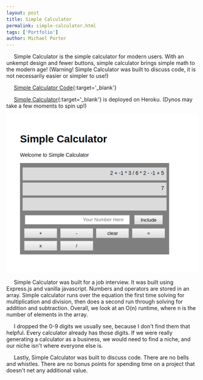 ```yaml
---
layout: post
title: Simple Calculator
permalink: simple-calculator.html
tags: ['Portfolio']
author: Michael Porter
---
```


&nbsp;&nbsp;&nbsp;&nbsp;&nbsp;Simple Calculator is the simple calculator for modern users. With an unkempt design and fewer buttons, simple calculator brings simple math to the modern age! (Warning! Simple Calculator was built to discuss code, it is not necessarily easier or simpler to use!)

&nbsp;&nbsp;&nbsp;&nbsp;&nbsp;[Simple Calculator Code](https://github.com/portermichael/calculator){:target='_blank'}

&nbsp;&nbsp;&nbsp;&nbsp;&nbsp;[Simple Calculator](https://simple-calculator-mike.herokuapp.com/){:target='_blank'} is deployed on Heroku. (Dynos may take a few moments to spin up!)

![Simple Calculator](/../../images/portfolio/simpleCalculator.png)

<!-- more -->

&nbsp;&nbsp;&nbsp;&nbsp;&nbsp;Simple Calculator was built for a job interview. It was built using Express.js and vanilla javascript. Numbers and operators are stored in an array. Simple calculator runs over the equation the first time solving for multiplication and division, then does a second run through solving for addition and subtraction. Overall, we look at an O(n) runtime, where n is the number of elements in the array.

&nbsp;&nbsp;&nbsp;&nbsp;&nbsp;I dropped the 0-9 digits we usually see, because I don't find them that helpful. Every calculator already has those digits. If we were really generating a calculator as a business, we would need to find a niche, and our niche isn't where everyone else is.

&nbsp;&nbsp;&nbsp;&nbsp;&nbsp;Lastly, Simple Calculator was built to discuss code. There are no bells and whistles. There are no bonus points for spending time on a project that doesn't net any additional value.
